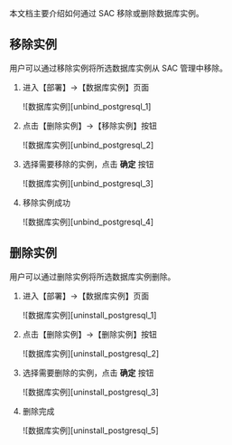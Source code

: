 本文档主要介绍如何通过 SAC 移除或删除数据库实例。

## 移除实例

用户可以通过移除实例将所选数据库实例从 SAC 管理中移除。

1. 进入【部署】->【数据库实例】页面

   ![数据库实例][unbind_postgresql_1]

2. 点击【删除实例】->【移除实例】按钮

   ![数据库实例][unbind_postgresql_2]

3. 选择需要移除的实例，点击 **确定** 按钮

   ![数据库实例][unbind_postgresql_3]

4. 移除实例成功

   ![数据库实例][unbind_postgresql_4]


## 删除实例

用户可以通过删除实例将所选数据库实例删除。

1. 进入【部署】->【数据库实例】页面

   ![数据库实例][uninstall_postgresql_1]

2. 点击【删除实例】->【删除实例】按钮

   ![数据库实例][uninstall_postgresql_2]

3. 选择需要删除的实例，点击 **确定** 按钮

   ![数据库实例][uninstall_postgresql_3]

4. 删除完成

   ![数据库实例][uninstall_postgresql_5]



[^_^]:
     本文使用的所有引用及链接
[unbind_postgresql_1]:images/SAC/Operation/Postgresql/unbind_postgresql_1.png
[unbind_postgresql_2]:images/SAC/Operation/Postgresql/unbind_postgresql_2.png
[unbind_postgresql_3]:images/SAC/Operation/Postgresql/unbind_postgresql_3.png
[unbind_postgresql_4]:images/SAC/Operation/Postgresql/unbind_postgresql_4.png
[uninstall_postgresql_1]:images/SAC/Operation/Postgresql/uninstall_postgresql_1.png
[uninstall_postgresql_2]:images/SAC/Operation/Postgresql/uninstall_postgresql_2.png
[uninstall_postgresql_3]:images/SAC/Operation/Postgresql/uninstall_postgresql_3.png
[uninstall_postgresql_5]:images/SAC/Operation/Postgresql/uninstall_postgresql_5.png